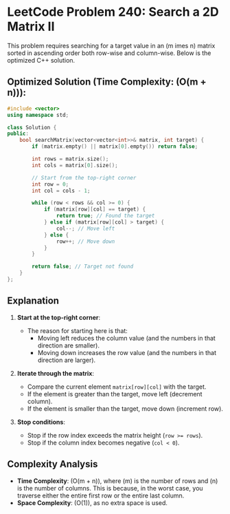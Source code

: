 
# LeetCode Problem 240: Search a 2D Matrix II

This problem requires searching for a target value in an \(m 	imes n\) matrix sorted in ascending order both row-wise and column-wise. Below is the optimized C++ solution.

## Optimized Solution (Time Complexity: \(O(m + n)\)):

```cpp
#include <vector>
using namespace std;

class Solution {
public:
    bool searchMatrix(vector<vector<int>>& matrix, int target) {
        if (matrix.empty() || matrix[0].empty()) return false;

        int rows = matrix.size();
        int cols = matrix[0].size();

        // Start from the top-right corner
        int row = 0;
        int col = cols - 1;

        while (row < rows && col >= 0) {
            if (matrix[row][col] == target) {
                return true; // Found the target
            } else if (matrix[row][col] > target) {
                col--; // Move left
            } else {
                row++; // Move down
            }
        }

        return false; // Target not found
    }
};
```

## Explanation

1. **Start at the top-right corner**:
   - The reason for starting here is that:
     - Moving left reduces the column value (and the numbers in that direction are smaller).
     - Moving down increases the row value (and the numbers in that direction are larger).

2. **Iterate through the matrix**:
   - Compare the current element `matrix[row][col]` with the target.
   - If the element is greater than the target, move left (decrement column).
   - If the element is smaller than the target, move down (increment row).

3. **Stop conditions**:
   - Stop if the row index exceeds the matrix height (`row >= rows`).
   - Stop if the column index becomes negative (`col < 0`).

## Complexity Analysis

- **Time Complexity**: \(O(m + n)\), where \(m\) is the number of rows and \(n\) is the number of columns. This is because, in the worst case, you traverse either the entire first row or the entire last column.
- **Space Complexity**: \(O(1)\), as no extra space is used.
